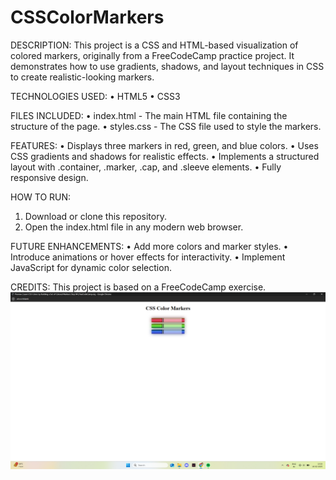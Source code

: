 # CSSColorMarkers
DESCRIPTION:
This project is a CSS and HTML-based visualization of colored markers, originally from a FreeCodeCamp practice project. It demonstrates how to use gradients, shadows, and layout techniques in CSS to create realistic-looking markers.

TECHNOLOGIES USED:
•	HTML5
•	CSS3

FILES INCLUDED:
•	index.html - The main HTML file containing the structure of the page.
•	styles.css - The CSS file used to style the markers.

FEATURES:
•	Displays three markers in red, green, and blue colors.
•	Uses CSS gradients and shadows for realistic effects.
•	Implements a structured layout with .container, .marker, .cap, and .sleeve elements.
•	Fully responsive design.

HOW TO RUN:
1.	Download or clone this repository.
2.	Open the index.html file in any modern web browser.

FUTURE ENHANCEMENTS:
•	Add more colors and marker styles.
•	Introduce animations or hover effects for interactivity.
•	Implement JavaScript for dynamic color selection.

CREDITS:
This project is based on a FreeCodeCamp exercise.
![Screenshot](./images/Screenshot%20(80).png)
